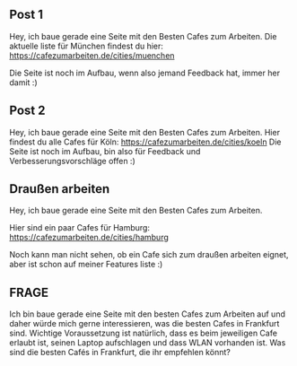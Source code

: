 ## Post 1
Hey, ich baue gerade eine Seite mit den Besten Cafes zum Arbeiten.
Die aktuelle liste für München findest du hier: https://cafezumarbeiten.de/cities/muenchen

Die Seite ist noch im Aufbau, wenn also jemand Feedback hat, immer her damit :)

## Post 2
Hey, ich baue gerade eine Seite mit den Besten Cafes zum Arbeiten.
Hier findest du alle Cafes für Köln: https://cafezumarbeiten.de/cities/koeln
Die Seite ist noch im Aufbau, bin also für Feedback und Verbesserungsvorschläge offen :)

## Draußen arbeiten
Hey, ich baue gerade eine Seite mit den Besten Cafes zum Arbeiten.

Hier sind ein paar Cafes für Hamburg: https://cafezumarbeiten.de/cities/hamburg

Noch kann man nicht sehen, ob ein Cafe sich zum draußen arbeiten eignet, aber ist schon auf meiner Features liste :)



## FRAGE
Ich bin baue gerade eine Seite mit den besten Cafes zum Arbeiten auf und daher würde mich gerne interessieren, was die besten Cafes in Frankfurt sind.
Wichtige Voraussetzung ist natürlich, dass es beim jeweiligen Cafe erlaubt ist, seinen Laptop aufschlagen und dass WLAN vorhanden ist. 
Was sind die besten Cafés in Frankfurt, die ihr empfehlen könnt?